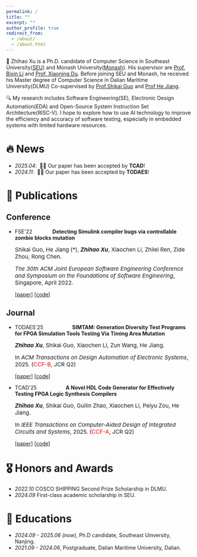 ```yaml
---
permalink: /
title: ""
excerpt: ""
author_profile: true
redirect_from: 
  - /about/
  - /about.html
---
```



<span class='anchor' id='about-me'></span>

📖 Zhihao Xu is a Ph.D. candidate of Computer Science in Southeast University(<a href='https://www.seu.edu.cn/'>SEU</a>) and Monash University(<a href='https://www.monash.edu/'>Monash</a>). His supervisor are <a href='https://cs.seu.edu.cn/bxli/main.htm'>Prof. Bixin Li</a> and <a href='https://xiaoningdu.github.io/'>Prof. Xiaoning Du</a>. Before joining SEU and Monash, he received his Master degree of Computer Science in Dalian Maritime University(DLMU) Co-supervised by <a href='https://scholar.google.com/citations?user=8P9xfewAAAAJ&hl=en'>Prof.Shikai Guo</a> and <a href='https://faculty.dlut.edu.cn/jianghe/zh_CN/index.htm'>Prof He Jiang</a>.

🔍 My research includes Software Engineering(SE), Electronic Design  Automation(EDA) and Open-Source System Instruction Set Architecture(RISC-V). I hope to explore how to use AI technology to improve the efficiency and accuracy of software testing, especially in embedded systems with limited hardware resources.


# 🔥 News
- *2025.04*: &nbsp;🎉🎉 Our paper has been accepted by **TCAD**!
- *2024.11*: &nbsp;🎉🎉 Our paper has been accepted by **TODAES**!

# 📝 Publications 

## Conference

- <span class="badge">FSE'22</span> &nbsp;&nbsp;&nbsp;&nbsp;&nbsp;&nbsp;&nbsp;&nbsp;&nbsp;&nbsp;&nbsp;&nbsp;&nbsp;**Detecting Simulink compiler bugs via controllable zombie blocks mutation**

  <span style="font-size:15px;"> Shikai Guo, He Jiang (*), <strong><em>Zhihao Xu</em></strong>, Xiaochen Li, Zhilei Ren, Zide Zhou, Rong Chen.</span>

  <span style="font-size:15px;"> *The 30th ACM Joint European Software Engineering Conference and Symposium on the Foundations of Software Engineering*, Singapore, April 2022. </span>

  [[paper](https://dl.acm.org/doi/abs/10.1145/3540250.3549159)]
  [[code](https://github.com/cemery123/COMBAT)]

## Journal

- <span class="badge">TODAES'25</span> &nbsp;&nbsp;&nbsp;&nbsp;&nbsp;&nbsp;&nbsp;&nbsp;&nbsp;&nbsp;&nbsp;&nbsp;&nbsp;&nbsp;&nbsp;&nbsp;&nbsp;&nbsp;&nbsp;**SIMTAM: Generation Diversity Test Programs for FPGA Simulation Tools Testing Via Timing Area Mutation**

  <span style="font-size:15px;"> <strong><em>Zhihao Xu</em></strong>, Shikai Guo, Xiaochen Li, Zun Wang, He Jiang.</span>

  <span style="font-size:15px;"> In *ACM Transactions on Design Automation of Electronic Systems*, 2025. (<span style="color:red">CCF-B</span>, JCR Q2)</span>

  [[paper](https://dl.acm.org/doi/10.1145/3705730)]
  [[code](https://github.com/cemery123/SIMTAM)]

- <span class="badge">TCAD'25</span> &nbsp;&nbsp;&nbsp;&nbsp;&nbsp;&nbsp;&nbsp;&nbsp;&nbsp;&nbsp;&nbsp;&nbsp;&nbsp;&nbsp;&nbsp;&nbsp;&nbsp;&nbsp;&nbsp;**A Novel HDL Code Generator for Effectively Testing FPGA Logic Synthesis Compilers**

  <span style="font-size:15px;"> <strong><em>Zhihao Xu</em></strong>, Shikai Guo, Guilin Zhao, Xiaochen Li, Peiyu Zou, He Jiang.</span>

  <span style="font-size:15px;"> In *IEEE Transactions on Computer-Aided Design of Integrated Circuits and Systems*, 2025. (<span style="color:red">CCF-A</span>, JCR Q2)</span>

  [[paper](https://arxiv.org/abs/2407.12037)]
  [[code](https://github.com/cemery123/legohdl)]


# 🎖 Honors and Awards
- *2022.10* COSCO SHIPPING Second Prize Scholarship in DLMU. 
- *2024.09* First-class academic scholarship in SEU. 

# 📖 Educations
- *2024.09 - 2025.06 (now)*, Ph.D candidate, Southeast Uinversity, Nanjing. 
- *2021.09 - 2024.06*, Postgraduate, Dalian Maritime University, Dalian. 
